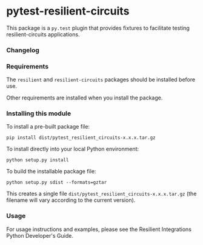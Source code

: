 # pytest-resilient-circuits

This package is a `py.test` plugin that provides fixtures to facilitate testing resilient-circuits applications.

### Changelog

### Requirements

The `resilient` and `resilient-circuits` packages should be installed before use.

Other requirements are installed when you install the package.


### Installing this module

To install a pre-built package file:

    pip install dist/pytest_resilient_circuits-x.x.x.tar.gz


To install directly into your local Python environment:

    python setup.py install


To build the installable package file:

    python setup.py sdist --formats=gztar

This creates a single file `dist/pytest_resilient_circuits-x.x.x.tar.gz` (the filename will
vary according to the current version).


### Usage

For usage instructions and examples, please see the Resilient Integrations Python Developer's Guide.

